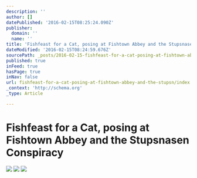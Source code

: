 ```yaml
---
description: ''
author: []
datePublished: '2016-02-15T08:25:24.090Z'
publisher:
  domain: ''
  name: ''
title: 'Fishfeast for a Cat, posing at Fishtown Abbey and the Stupsnasen Conspiracy'
dateModified: '2016-02-15T08:24:59.676Z'
sourcePath: _posts/2016-02-15-fishfeast-for-a-cat-posing-at-fishtown-abbey-and-the-stupsn.md
published: true
inFeed: true
hasPage: true
inNav: false
url: fishfeast-for-a-cat-posing-at-fishtown-abbey-and-the-stupsn/index.html
_context: 'http://schema.org'
_type: Article

---
```

# Fishfeast for a Cat, posing at Fishtown Abbey and the Stupsnasen Conspiracy
![](https://the-grid-user-content.s3-us-west-2.amazonaws.com/cdcc70f5-679f-4ce7-bb9a-a4c7620375fc.png)
![](https://the-grid-user-content.s3-us-west-2.amazonaws.com/2c9a2d5c-654a-460f-96db-820feefc3a8f.png)
![](https://the-grid-user-content.s3-us-west-2.amazonaws.com/8a4cb9ed-a241-44d1-b08e-be39c46bfe5d.png)